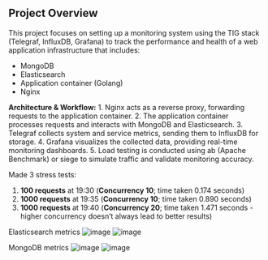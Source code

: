## Project Overview

This project focuses on setting up a monitoring system using the TIG stack (Telegraf, InfluxDB, Grafana) to track the performance and health of a web application infrastructure that includes:
- MongoDB
- Elasticsearch
- Application container (Golang)
- Nginx

**Architecture & Workflow:**
	1.	Nginx acts as a reverse proxy, forwarding requests to the application container.
	2.	The application container processes requests and interacts with MongoDB and Elasticsearch.
	3.	Telegraf collects system and service metrics, sending them to InfluxDB for storage.
	4.	Grafana visualizes the collected data, providing real-time monitoring dashboards.
	5.	Load testing is conducted using ab (Apache Benchmark) or siege to simulate traffic and validate monitoring accuracy.
 

Made 3 stress tests:
1. **100 requests** at 19:30 (**Concurrency 10**; time taken 0.174 seconds) 
2. **1000 requests** at 19:35 (**Concurrency 10**; time taken 0.890 seconds) 
3. **1000 requests** at 19:40 (**Concurrency 20**; time taken 1.471 seconds - higher concurrency doesn’t always lead to better results)

Elasticsearch metrics
![image](https://github.com/user-attachments/assets/aac09dcd-e83b-4b99-b705-3b2b380c9e46)
![image](https://github.com/user-attachments/assets/106f3f5a-6cba-45f8-99bd-e828af2d380e)

MongoDB metrics
![image](https://github.com/user-attachments/assets/c94f28b6-75cd-4316-8956-b9f8457bf5ee)
![image](https://github.com/user-attachments/assets/cb00de24-cb7c-493f-b5d6-495f80d67533)

